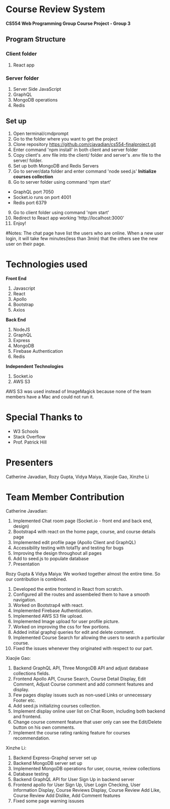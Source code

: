 # Course Review System

**CS554 Web Programming Group Course Project - Group 3**

## Program Structure

### Client folder ###
1. React app

### Server folder ###
1. Server Side JavaScript
2. GraphQL
3. MongoDB operations
4. Redis

## Set up 
1. Open terminal/cmdprompt
2. Go to the folder where you want to get the project
3. Clone repository https://github.com/cjavadian/cs554-finalproject.git
4. Enter command 'npm install' in both client and server folder
5. Copy client's .env file into the client/ folder and server's .env file to the server/ folder.
6. Set up both MongoDB and Redis Servers
7. Go to server/data folder and enter command 'node seed.js' **Initialize courses collection**
8. Go to server folder using command 'npm start'
- GraphQL port 7050 
- Socket.io runs on port 4001
- Redis port 6379
9. Go to client folder using command 'npm start'
10. Redirect to React app working 'http://localhost:3000' 
11. Enjoy!

#Notes:
The chat page have list the users who are online. When a new user login, it will take few minutes(less than 3min) that the others see the new user on their page.

# Technologies used

**Front End**

1. Javascript
2. React
3. Apollo
4. Bootstrap
5. Axios

**Back End**
1. NodeJS
2. GraphQL
3. Express
4. MongoDB
5. Firebase Authentication
6. Redis

**Independent Technologies**
1. Socket.io
2. AWS S3

AWS S3 was used instead of ImageMagick because none of the team members have a Mac and could not run it.

# Special Thanks to
- W3 Schools
- Stack Overflow
- Prof. Patrick Hill

# Presenters
Catherine Javadian, Rozy Gupta, Vidya Maiya, Xiaojie Gao, Xinzhe Li


# Team Member Contribution

Catherine Javadian:

1. Implemented Chat room page (Socket.io - front end and back end, design)
2. Bootstrap4 with react on the home page, course, and course details page
3. Implemented edit profile page (Apollo Client and GraphQL)
4. Accessibility testing with tota11y and testing for bugs
5. Improving the design throughout all pages
6. Add to seed.js to populate database
7. Presentation

Rozy Gupta & Vidya Maiya: We worked together almost the entire time. So our contribution is combined. 

1. Developed the entire frontend in React from scratch.
2. Configured all the routes and assembeled them to have a smooth navigation.
3. Worked on Bootstrap4 with react.
4. Implemented Firebase Authentication.
5. Implemented AWS S3 file upload.
6. Implemented Image upload for user profile picture.
7. Worked on improving the css for few portions.
8. Added initial graphql queries for edit and delete comment.
9. Implemented Course Search for allowing the users to search a particular course.
10. Fixed the issues whenever they originated with respect to our part.


Xiaojie Gao:

1. Backend GraphQL API, Three MongoDB API and adjust database collections fields. 
2. Frontend Apollo API, Course Search, Course Detail Display, Edit Comment, Adjust Course comment and add comment features and display. 
3. Few pages display issues such as non-used Links or unnecessary Footer etc.
4. Add seed.js initializing courses collection.
5. Implement display online user list on Chat Room, including both backend and frontend.
6. Change course comment feature that user only can see the Edit/Delete button on his own comments.
7. Implement the course rating ranking feature for courses recommendation.


Xinzhe Li: 

1. Backend Express-Graphql server set up 
2. Backend MongoDB server set up
3. Implemented MongoDB operations for user, course, review collections
4. Database testing
5. Backend GraphQL API for User Sign Up in backend server
6. Frontend apollo for User Sign Up, User Login Checking, User Information Display, Course Reviews Display, Course Review Add Like, Course Review Add Dislike, Add Comment features
7. Fixed some page warning issuses

